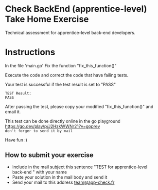 # Check BackEnd (apprentice-level) Take Home Exercise
Technical assessment for apprentice-level back-end developers.

# Instructions
In the file 'main.go' Fix the function "fix_this_function()"

Execute the code and correct the code that have failing tests.

Your test is successful if the test result is set to "PASS"

```
TEST Result:
PASS
```

After passing the test, please copy your modified "fix_this_function()" and email it.

This test can be done directly online in the go playground https://go.dev/play/p/J2HzkWWNr21?v=goprev  
`don't forger to send it by mail`

Have fun :)

## How to submit your exercise

- Include in the mail subject this sentence "TEST for apprentice-level back-end " with your name
- Paste your solution in the mail body and send it
- Send your mail to this address team@app-check.fr
